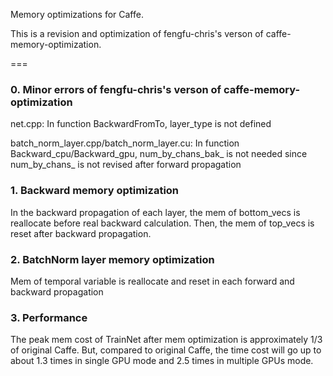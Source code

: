 Memory optimizations for Caffe.

This is a revision and optimization of fengfu-chris's verson of caffe-memory-optimization.

===
### 0. Minor errors of fengfu-chris's verson of caffe-memory-optimization
  net.cpp: In function BackwardFromTo, layer_type is not defined 
  
  batch_norm_layer.cpp/batch_norm_layer.cu: In function Backward_cpu/Backward_gpu, num_by_chans_bak_ is not needed since num_by_chans_ is not revised after forward propagation

### 1. Backward memory optimization
  In the backward propagation of each layer, the mem of bottom_vecs is reallocate before real backward calculation. Then, the mem of top_vecs is reset after backward propagation.

### 2. BatchNorm layer memory optimization
   Mem of temporal variable is reallocate and reset in each forward and backward propagation

### 3. Performance
   The peak mem cost of TrainNet after mem optimization is approximately 1/3 of original Caffe. But, compared to original Caffe, the time cost will go up to about 1.3 times in single GPU mode and 2.5 times in multiple GPUs mode. 

